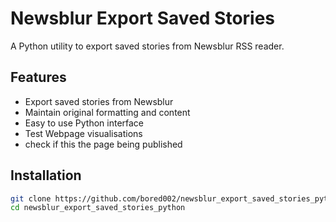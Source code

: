 # Newsblur Export Saved Stories

A Python utility to export saved stories from Newsblur RSS reader.

## Features
- Export saved stories from Newsblur
- Maintain original formatting and content
- Easy to use Python interface
- Test Webpage visualisations
- check if this the page  being published

## Installation
```bash
git clone https://github.com/bored002/newsblur_export_saved_stories_python.git
cd newsblur_export_saved_stories_python
